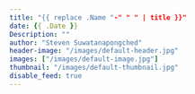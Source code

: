 ```yaml
---
title: "{{ replace .Name "-" " " | title }}"
date: {{ .Date }}
Description: ""
author: "Steven Suwatanapongched"
header-image: "/images/default-header.jpg"
images: ["/images/default-image.jpg"]
thumbnail: "/images/default-thumbnail.jpg"
disable_feed: true
---
```

